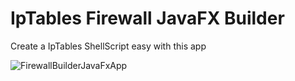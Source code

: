 # IpTables Firewall JavaFX Builder
Create a IpTables ShellScript easy with this app

![FirewallBuilderJavaFxApp](https://github.com/Bastian26/Java-fx-firewall-builder/assets/60541600/7546b6f1-b002-4eab-8344-0412814bc5b8)
